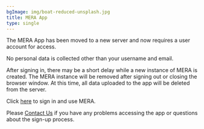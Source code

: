 ```yaml
---
bgImage: img/boat-reduced-unsplash.jpg
title: MERA App
type: single
---
```

 
The MERA App has been moved to a new server and now requires a user account for access.

No personal data is collected other than your username and email.

After signing in, there may be a short delay while a new instance of MERA is created. The MERA instance will be removed after signing out or closing the browser window. At this time, all data uploaded to the app will be deleted from the server.

Click [here](https://mera.merafish.org) to sign in and use MERA.

Please [Contact Us](/contact) if you have any problems accessing the app or questions about the sign-up process. 




	



